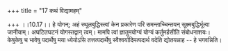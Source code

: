 +++
title = "17 कथं विद्यामहम्"

+++
।।10.17।। हे योगन्; अहं स्थूलबुद्धिस्त्वां केन प्रकारेण परि
समन्ताच्चिन्तयन् सूक्ष्मबुद्धिर्भूत्वा जानीयाम्। अघटितघटनं योगस्तद्वान्
त्वम्। मामपि त्वां ज्ञातुमयोग्यं योग्यं कर्तुमर्हसीति संबोधनाशयः।
केषुकेषु च भावेषु पदार्थेषु मया ध्येयोऽसि तत्तत्पदार्थेषु
स्वैश्वर्यादिमत्पदार्थ वदेति द्योतयन्नाह -- हे भगवन्निति।
